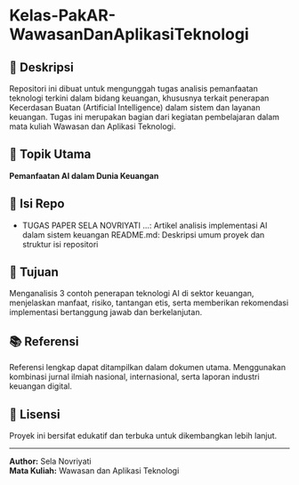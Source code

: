 # Kelas-PakAR-WawasanDanAplikasiTeknologi

## 📄 Deskripsi
Repositori ini dibuat untuk mengunggah tugas analisis pemanfaatan teknologi terkini dalam bidang keuangan, khususnya terkait penerapan Kecerdasan Buatan (Artificial Intelligence) dalam sistem dan layanan keuangan.
Tugas ini merupakan bagian dari kegiatan pembelajaran dalam mata kuliah Wawasan dan Aplikasi Teknologi.

## 🧠 Topik Utama
**Pemanfaatan AI dalam Dunia Keuangan**

## 📂 Isi Repo
- TUGAS PAPER SELA NOVRIYATI ...: Artikel analisis implementasi AI dalam sistem keuangan
README.md: Deskripsi umum proyek dan struktur isi repositori

## 📌 Tujuan
Menganalisis 3 contoh penerapan teknologi AI di sektor keuangan, menjelaskan manfaat, risiko, tantangan etis, serta memberikan rekomendasi implementasi bertanggung jawab dan berkelanjutan.


## 📚 Referensi
Referensi lengkap dapat ditampilkan dalam dokumen utama. Menggunakan kombinasi jurnal ilmiah nasional, internasional, serta laporan industri keuangan digital.

## 📎 Lisensi
Proyek ini bersifat edukatif dan terbuka untuk dikembangkan lebih lanjut.

---

**Author:** Sela Novriyati  
**Mata Kuliah:** Wawasan dan Aplikasi Teknologi  
